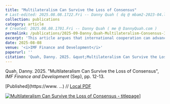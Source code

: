 ```yaml
---
title: "Multilateralism Can Survive the Loss of Consensus"
# Last-edited: 2025.08.08.1722.Fri -- Danny Quah ( dq @ mbam2-2023-04.local )
collection: publications
category: article
# Created: 2025.08.08.1701.Fri -- Danny Quah ( me @ DannyQuah.com )
permalink: /publications/2025-09-Danny.Quah-Multilateralism-Consensus-IMFFD/
excerpt: 'This article argues that international cooperation can advance even when the most powerful players are at odds.'
date: 2025-08-08
venue: '<i>IMF Finance and Development</i>'
paperurl: ''
citation: 'Quah, Danny. 2025. &quot;Multilateralism Can Survive the Loss of Consensus&quot; <i>IMF Finance and Development</i> (Sep), pp. 12-13'
---
```

Quah, Danny. 2025.  "Multilateralism Can Survive the Loss of Consensus", *IMF Finance and Development* (Sep), pp. 12-13.  


[Published](https://www. ...)  //  [Local PDF](https://DannyQuah.github.io/Storage/2025.09-Danny.Quah-Multilateralism-Consensus-IMFFnD.pdf)

[<img src="https://DannyQuah.github.io/Storage/2025.09-Danny.Quah-Multilateralism-Consensus-IMFFnD-titlepage.png" alt = "Multilateralism Can Survive the Loss of Consensus - titlepage"/>](https://DannyQuah.github.io/Storage/2025.09-Danny.Quah-Multilateralism-Consensus-IMFFnD.pdf)]
